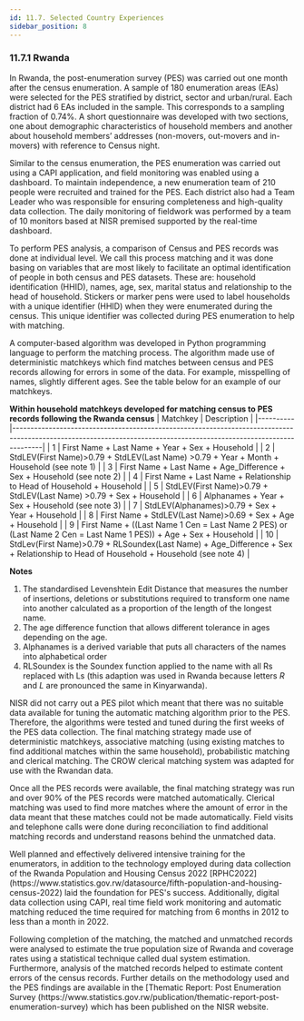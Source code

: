 ```yaml
---
id: 11.7. Selected Country Experiences
sidebar_position: 8
---
```


### 11.7.1 Rwanda

<p> In Rwanda, the post-enumeration survey (PES) was carried out one month after the census enumeration. A sample of 180 enumeration areas (EAs) were selected for the PES stratified by district, sector and urban/rural. Each district had 6 EAs included in the sample. This corresponds to a sampling fraction of 0.74%. A short questionnaire was developed with two sections, one about demographic characteristics of household members and another about household members’ addresses (non-movers, out-movers and in-movers) with reference to Census night.</p>

<p>Similar to the census enumeration, the PES enumeration was carried out using a CAPI application, and field monitoring was enabled using a dashboard. To maintain independence, a new enumeration team of 210 people were recruited and trained for the PES. Each district also had a Team Leader who was responsible for ensuring completeness and high-quality data collection. The daily monitoring of fieldwork was performed by a team of 10 monitors based at NISR premised supported by the real-time dashboard.</p>

<p>To perform PES analysis, a comparison of Census and PES records was done at individual level. We call this process matching and it was done basing on variables that are most likely to facilitate an optimal identification of people in both census and PES datasets. These are: household identification (HHID), names, age, sex, marital status and relationship to the head of household. Stickers or marker pens were used to label households with a unique identifier (HHID) when they were enumerated during the census. This unique identifier was collected during PES enumeration to help with matching.</p>

<p>A computer-based algorithm was developed in Python programming language to perform the matching process. The algorithm made use of deterministic matchkeys which find matches between census and PES records allowing for errors in some of the data. For example, misspelling of names, slightly different ages. See the table below for an example of our matchkeys.</p>
  
**Within household matchkeys developed for matching census to PES records following the Rwanda census**
| Matchkey | Description                                                                                                                                                        |
|----------|--------------------------------------------------------------------------------------------------------------------------------------------------------------------|
| 1        | First Name + Last Name + Year + Sex + Household                                                                                                                    |
| 2        | StdLEV(First Name)>0.79 + StdLEV(Last Name) >0.79 + Year + Month + Household (see note 1)                                                                          |
| 3        | First Name + Last Name + Age_Difference + Sex + Household (see note 2)                                                                                             |
| 4        | First Name + Last Name + Relationship to Head of Household + Household                                                                                            |
| 5        | StdLEV(First Name)>0.79 + StdLEV(Last Name) >0.79 + Sex + Household                                                                                                |
| 6        | Alphanames + Year + Sex + Household (see note 3)                                                                                                                   |
| 7        | StdLEV(Alphanames)>0.79 + Sex + Year + Household                                                                                                                   |
| 8        | First Name + StdLEV(Last Name)>0.69 + Sex + Age + Household                                                                                                        |
| 9        | First Name + ((Last Name 1 Cen = Last Name 2 PES) or (Last Name 2 Cen = Last Name 1 PES)) + Age + Sex + Household                                                 |
| 10       | StdLev(First Name)>0.79 + RLSoundex(Last Name) + Age_Difference + Sex + Relationship to Head of Household + Household (see note 4)                                 |


**Notes**
1. The standardised Levenshtein Edit Distance that measures the number of insertions, deletions or substitutions required to transform one name into another calculated as a proportion of the length of the longest name.
2. The age difference function that allows different tolerance in ages depending on the age. 
3. Alphanames is a derived variable that puts all characters of the names into alphabetical order 
4. RLSoundex is the Soundex function applied to the name with all Rs replaced with Ls (this adaption was used in Rwanda because letters *R* and *L* are pronounced the same in Kinyarwanda).

<p>NISR did not carry out a PES pilot which meant that there was no suitable data available for tuning the automatic matching algorithm prior to the PES. Therefore, the algorithms were tested and tuned during the first weeks of the PES data collection. The final matching strategy made use of deterministic matchkeys, associative matching (using existing matches to find additional matches within the same household), probabilistic matching and clerical matching. The CROW clerical matching system was adapted for use with the Rwandan data.</p>

<p>Once all the PES records were available, the final matching strategy was run and over 90% of the PES records were matched automatically. Clerical matching was used to find more matches where the amount of error in the data meant that these matches could not be made automatically. Field visits and telephone calls were done during reconciliation to find additional matching records and understand reasons behind the unmatched data.</p>

<p> Well planned and effectively delivered intensive training for the enumerators, in addition to the technology employed during data collection of the Rwanda Population and Housing Census 2022 [RPHC2022](https://www.statistics.gov.rw/datasource/fifth-population-and-housing-census-2022) laid the foundation for PES's success. Additionally, digital data collection using CAPI, real time field work monitoring and automatic matching reduced the time required for matching from 6 months in 2012 to less than a month in 2022.</p>

<p>Following completion of the matching, the matched and unmatched records were analysed to estimate the true population size of Rwanda and coverage rates using a statistical technique called dual system estimation. Furthermore, analysis of the matched records helped to estimate content errors of the census records.
Further details on the methodology used and the PES findings are available in the [Thematic Report: Post Enumeration Survey (https://www.statistics.gov.rw/publication/thematic-report-post-enumeration-survey) which has been published on the NISR website. </p>
